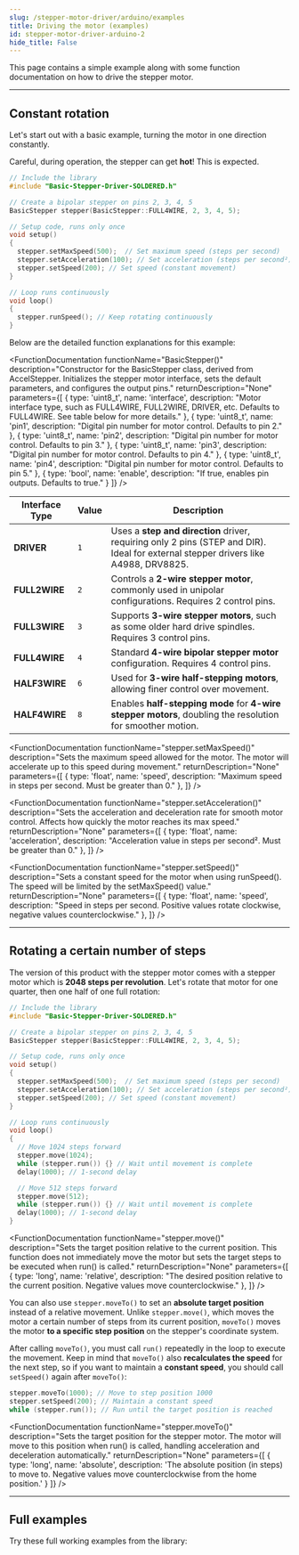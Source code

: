 ```yaml
---
slug: /stepper-motor-driver/arduino/examples
title: Driving the motor (examples)
id: stepper-motor-driver-arduino-2
hide_title: False
---
```


This page contains a simple example along with some function documentation on how to drive the stepper motor.

---

## Constant rotation

Let's start out with a basic example, turning the motor in one direction constantly.

<WarningBox>Careful, during operation, the stepper can get **hot**! This is expected.</WarningBox>

```cpp
// Include the library
#include "Basic-Stepper-Driver-SOLDERED.h"

// Create a bipolar stepper on pins 2, 3, 4, 5
BasicStepper stepper(BasicStepper::FULL4WIRE, 2, 3, 4, 5);

// Setup code, runs only once
void setup()
{
  stepper.setMaxSpeed(500);  // Set maximum speed (steps per second)
  stepper.setAcceleration(100); // Set acceleration (steps per second²)
  stepper.setSpeed(200); // Set speed (constant movement)
}

// Loop runs continuously
void loop()
{
  stepper.runSpeed(); // Keep rotating continuously
}
```

Below are the detailed function explanations for this example:

<FunctionDocumentation
  functionName="BasicStepper()"
  description="Constructor for the BasicStepper class, derived from AccelStepper. Initializes the stepper motor interface, sets the default parameters, and configures the output pins."
  returnDescription="None"
  parameters={[
    { type: 'uint8_t', name: 'interface', description: "Motor interface type, such as FULL4WIRE, FULL2WIRE, DRIVER, etc. Defaults to FULL4WIRE. See table below for more details." },
    { type: 'uint8_t', name: 'pin1', description: "Digital pin number for motor control. Defaults to pin 2." },
    { type: 'uint8_t', name: 'pin2', description: "Digital pin number for motor control. Defaults to pin 3." },
    { type: 'uint8_t', name: 'pin3', description: "Digital pin number for motor control. Defaults to pin 4." },
    { type: 'uint8_t', name: 'pin4', description: "Digital pin number for motor control. Defaults to pin 5." },
    { type: 'bool', name: 'enable', description: "If true, enables pin outputs. Defaults to true." }
  ]}
/>

| Interface Type             | Value | Description |
|---------------------------|-------|-------------|
| **DRIVER**                | `1`   | Uses a **step and direction** driver, requiring only 2 pins (STEP and DIR). Ideal for external stepper drivers like A4988, DRV8825. |
| **FULL2WIRE**             | `2`   | Controls a **2-wire stepper motor**, commonly used in unipolar configurations. Requires 2 control pins. |
| **FULL3WIRE**             | `3`   | Supports **3-wire stepper motors**, such as some older hard drive spindles. Requires 3 control pins. |
| **FULL4WIRE**             | `4`   | Standard **4-wire bipolar stepper motor** configuration. Requires 4 control pins. |
| **HALF3WIRE**             | `6`   | Used for **3-wire half-stepping motors**, allowing finer control over movement. |
| **HALF4WIRE**             | `8`   | Enables **half-stepping mode** for **4-wire stepper motors**, doubling the resolution for smoother motion. |



<FunctionDocumentation
  functionName="stepper.setMaxSpeed()"
  description="Sets the maximum speed allowed for the motor. The motor will accelerate up to this speed during movement."
  returnDescription="None"
  parameters={[
    { type: 'float', name: 'speed', description: "Maximum speed in steps per second. Must be greater than 0." },
  ]}
/>

<FunctionDocumentation
  functionName="stepper.setAcceleration()"
  description="Sets the acceleration and deceleration rate for smooth motor control. Affects how quickly the motor reaches its max speed."
  returnDescription="None"
  parameters={[
    { type: 'float', name: 'acceleration', description: "Acceleration value in steps per second². Must be greater than 0." },
  ]}
/>

<FunctionDocumentation
  functionName="stepper.setSpeed()"
  description="Sets a constant speed for the motor when using runSpeed(). The speed will be limited by the setMaxSpeed() value."
  returnDescription="None"
  parameters={[
    { type: 'float', name: 'speed', description: "Speed in steps per second. Positive values rotate clockwise, negative values counterclockwise." },
  ]}
/>

<FunctionDocumentation
  functionName="stepper.runSpeed()"
  description="Moves the stepper motor at a constant speed based on the last setSpeed() value. This function must be called repeatedly in the loop for continuous motion."
  returnDescription="Returns true if the motor was stepped."
  parameters={[]}
/>

---

## Rotating a certain number of steps

The version of this product with the stepper motor comes with a stepper motor which is **2048 steps per revolution**. Let's rotate that motor for one quarter, then one half of one full rotation:

```cpp
// Include the library
#include "Basic-Stepper-Driver-SOLDERED.h"

// Create a bipolar stepper on pins 2, 3, 4, 5
BasicStepper stepper(BasicStepper::FULL4WIRE, 2, 3, 4, 5);

// Setup code, runs only once
void setup()
{
  stepper.setMaxSpeed(500);  // Set maximum speed (steps per second)
  stepper.setAcceleration(100); // Set acceleration (steps per second²)
  stepper.setSpeed(200); // Set speed (constant movement)
}

// Loop runs continuously
void loop()
{
  // Move 1024 steps forward
  stepper.move(1024);
  while (stepper.run()) {} // Wait until movement is complete
  delay(1000); // 1-second delay

  // Move 512 steps forward
  stepper.move(512);
  while (stepper.run()) {} // Wait until movement is complete
  delay(1000); // 1-second delay
}
```

<FunctionDocumentation
  functionName="stepper.move()"
  description="Sets the target position relative to the current position. This function does not immediately move the motor but sets the target steps to be executed when run() is called."
  returnDescription="None"
  parameters={[
    { type: 'long', name: 'relative', description: "The desired position relative to the current position. Negative values move counterclockwise." },
  ]}
/>

<FunctionDocumentation
  functionName="stepper.run()"
  description="Moves the motor towards the set target position while handling acceleration and deceleration automatically. Must be called repeatedly in the main loop for continuous operation."
  returnDescription="Returns true if the motor is still moving towards the target position."
  parameters={[]}
/>

You can also use `stepper.moveTo()` to set an **absolute target position** instead of a relative movement. Unlike `stepper.move()`, which moves the motor a certain number of steps from its current position, `moveTo()` moves the motor **to a specific step position** on the stepper's coordinate system. 

After calling `moveTo()`, you must call `run()` repeatedly in the loop to execute the movement. Keep in mind that `moveTo()` also **recalculates the speed** for the next step, so if you want to maintain a **constant speed**, you should call `setSpeed()` again after `moveTo()`:

```cpp
stepper.moveTo(1000); // Move to step position 1000
stepper.setSpeed(200); // Maintain a constant speed
while (stepper.run()); // Run until the target position is reached
```
<FunctionDocumentation
  functionName="stepper.moveTo()"
  description="Sets the target position for the stepper motor. The motor will move to this position when run() is called, handling acceleration and deceleration automatically."
  returnDescription="None"
  parameters={[
    { type: 'long', name: 'absolute', description: 'The absolute position (in steps) to move to. Negative values move counterclockwise from the home position.' }
  ]}
/>

---

## Full examples

Try these full working examples from the library:

<QuickLink 
  title="ConstantSpeed.ino" 
  description="Run the motor at constant speed"
  url="https://github.com/SolderedElectronics/Soldered-Basic-Stepper-Driver-Arduino-Library/blob/main/examples/ConstantSpeed/ConstantSpeed.ino" 
/>

<QuickLink 
  title="Blocking.ino" 
  description="Place the motor in certain positions"
  url="https://github.com/SolderedElectronics/Soldered-Basic-Stepper-Driver-Arduino-Library/blob/main/examples/Blocking/Blocking.ino" 
/>
